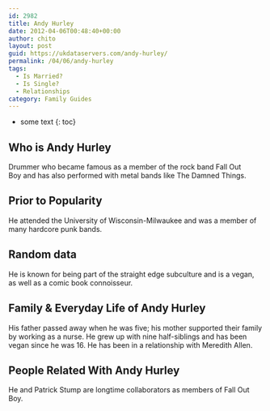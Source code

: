 ```yaml
---
id: 2982
title: Andy Hurley
date: 2012-04-06T00:48:40+00:00
author: chito
layout: post
guid: https://ukdataservers.com/andy-hurley/
permalink: /04/06/andy-hurley
tags:
  - Is Married?
  - Is Single?
  - Relationships
category: Family Guides
---
```


* some text
{: toc}
          
          
## Who is  Andy Hurley
                  
                  
                  
Drummer who became famous as a member of the rock band Fall Out Boy and has also performed with metal bands like The Damned Things. 
                  
                
                
                
## Prior to Popularity 
                  
                  
                  
He attended the University of Wisconsin-Milwaukee and was a member of many hardcore punk bands. 
                  
                
                
                
## Random data 
                  
                  
                  
He is known for being part of the straight edge subculture and is a vegan, as well as a comic book connoisseur. 
                  
                
                
                
## Family & Everyday Life of Andy Hurley
                  
                  
                  
His father passed away when he was five; his mother supported their family by working as a nurse. He grew up with nine half-siblings and has been vegan since he was 16. He has been in a relationship with Meredith Allen. 
                  
                
                
                
## People Related With  Andy Hurley
                  
                  
                  
He and Patrick Stump are longtime collaborators as members of Fall Out Boy. 
                  
                
              
            
          
          
          
    
    
  
